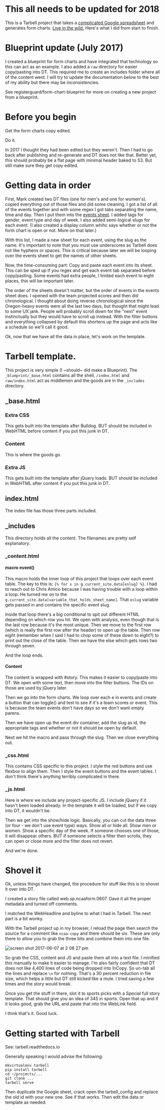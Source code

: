 # This all needs to be updated for 2018


This is a Tarbell project that takes a [complicated Google spreadsheet](https://docs.google.com/spreadsheets/d/1FIl_mXfBWeFonUBK8OVK3HvQgS4SmsP406h90xpcS24/edit#gid=1743693722) and generates form charts. [Live in the wild.](http://registerguard.com/rg/sports/trackandfield/35651655-345/2017-outdoor-ncaa-track--field-championship-form-charts.html.csp) Here's what I did from start to finish.

# Blueprint update (July 2017)

I created a blueprint for form charts and have integrated that technology so this can act as an example. I also added a `raw` directory for easier copy/pasting into DT. This required me to create an includes folder where all of the content went. I will try to update the documentation below to the best of my ability but there may be inconsistencies.

See registerguard/form-chart-blueprint for more on creating a new project from a blueprint. 

# Before you begin

Get the form charts copy edited.

Do it.

In 2017 I thought they had been edited but they weren't. Then I had to go back after publishing and re-generate and DT does not like that. Better yet, this should probably be a flat page with minimal header baked to S3. But still make sure they get copy edited.

# Getting data in order

First, Mark created two DT files (one for men's and one for women's). copied everything out of those files and did some cleaning. I got a list of all of the events together and with some regex I got tabs separating the name, time and day. Then I put them into the [events sheet](https://docs.google.com/spreadsheets/d/1FIl_mXfBWeFonUBK8OVK3HvQgS4SmsP406h90xpcS24/edit#gid=0). I added tags for gender, event type and day of week. I also added semi-logical slugs for each event. (I also created a display column whihc says whether or not the form chart is open or not. More on that later.)

With this list, I made a new sheet for each event, using the slug as the name. It's important to note that you must use underscores as Tarbell does not like hyphens or spaces. This is critical because later we will be looping over the events sheet to get the names of other sheets.

Now, the time-consuming part: Copy and paste each event into its sheet. This can be sped up if you regex and get each event tab separated before copy/pasting. Some events had extra people, I limited each event to eight places, this will be important later.

The order of the sheets doesn't matter, but the order of events in the events sheet does. I opened with the team projected scores and then did chronological. I thought about doing reverse chronological since the Oregon-heavy events were all the last two days, but thought that might lead to some UX jank. People will probably scroll down for the "next" event instinctually but they would have to scroll up instead. With the filter buttons and everything collapsed by default this shortens up the page and acts like a schedule so we'll call it good.

Ok, now that we have all the data in place, let's work on the template.

# Tarbell template.

This project is very simple (I ~should~ did make a Blueprint). The `_blueprint/_base.html` contains all the shell, `/index.html` and `raw/index.html` act as middlemen and the goods are in the `_includes` directory.

## _base.html

### Extra CSS

This gets built into the template after Bulldog. BUT should be included in WebHTML before content if you put this junk in DT.

### Content

This is where the goods go.

### Extra JS

This gets built into the template after jQuery loads. BUT should be included in WebHTML after content if you put this junk in DT.

## index.html

The index file has those three parts included.

## _includes

This directory holds all the content. The filenames are pretty self explanatory. 

### _content.html

#### macro event()

This macro holds the inner loop of this project that loops over each event table. The key to this is: `{% for s in g.current_site.data[eslug] %}`. I had to reach out to Chris Amico because I was having trouble with a loop within a loop. He turned me on to the `g.current_site.data[variable_that_holds_sheet_name]`. That `eslug` variable gets passed in and contains the specific event slug.

Inside that loop there's a big conditional to spit out different HTML depending on which row you hit. We open with analysis, even though that is the last row because it's the most unique. Then we move to the first row (which is really the first row after the header) to open up the table. Then row eight (remember when I said I had to chop some of these down to eight?) to print out the close of the table. Then we have the else which gets rows two through seven.

And the loop ends.

#### Content

The content is wrapped with #story. This makes it easier to copy/paste into DT. We open with some text, then move into the filter buttons. The IDs on those are used by jQuery later.

Then we go into the form charts. We loop over each e in events and create a button that can toggle() and test to see if it's a team scores or event. This is because the team events don't have days so we don't want empty parens.

Then we have open up the event div container, add the slug as id, the appropriate tags and whether or not it should be open by default.

Next we hit the macro and pass through the slug. Then we close everything out.

### _css.html

This contains CSS specific to this project. I style the red buttons and use flexbox to align them. Then I style the event buttons and the event tables. I don't think there's anything terribly complicated in there.



### _js.html

Here is where we include any project-specific JS. I include jQuery if it hasn't been loaded already. In the template it will be loaded, but if we copy into DT, it wouldn't be. 

Then we get into the show/hide logic. Basically, you can cut the data three (or four - we don't use event type) ways. Show all or hide all. Show men or women. Show a specific day of the week. If someone chooses one of those, it will disappear others. BUT if someone selects a filter then scrolls, they can open or close more and the filter does not revert.

And we're done.

# Shovel it

Ok, unless things have changed, the procedure for stuff like this is to shovel it over into DT. 

I created a story file called web.sp.ncaaform.0607. Gave it all the proper metadata and turned off comments.

I matched the WebHeadline and byline to what I had in Tarbell. The next part is a bit wonky.

With the Tarbell project up in my browser, I reload the page then search the source for a comment like `ncaa-copy` and there should be six. These are only there to allow you to grab the three bits and combine them into one file.

![screen shot 2017-06-07 at 2 08 27 pm](https://user-images.githubusercontent.com/4853944/26901491-e70a0680-4b8a-11e7-97dc-988a28bb524b.png)

So grab the CSS, content and JS and paste them all into a text file. I minified this manually to make it easier to manage. I'm also fairly confident that DT does not like 4,400 lines of code being dropped into InCopy. So un-tab all the lines and replace `\n` for nothing. That's a 30 percent reduction in file size, which helps a little but DT still kicked like a mule. I tried saving a few times and the story would break.

Once you get the stuff in there, slot it to sports picks with a Special full story template. That should give you an idea of 345 in sports. Open that up and if it looks good, grab the URL and paste that into the WebLink field.

I think that's it. Good luck.

# Getting started with Tarbell

See: tarbell.readthedocs.io

Generally speaking I would advise the following:

```
mkvirtualenv tarbell
pip install tarbell
cd ~/projects/...
git clone ...
tarbell serve
```

Then duplicate the Google sheet, crack open the tarbell_config and replace the old id with your new one. See if that works. Then edit the data or template as needed.

